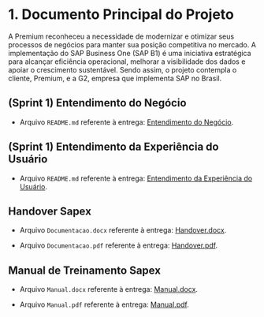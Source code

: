 # 1. Documento Principal do Projeto

A Premium reconheceu a necessidade de modernizar e otimizar seus processos de negócios para manter sua posição competitiva no mercado. A implementação do SAP Business One (SAP B1) é uma iniciativa estratégica para alcançar eficiência operacional, melhorar a visibilidade dos dados e apoiar o crescimento sustentável. Sendo assim, o projeto contempla o cliente, Premium, e a G2, empresa que implementa SAP no Brasil.


## (Sprint 1) Entendimento do Negócio

- Arquivo `README.md` referente à entrega: [Entendimento do Negócio](https://github.com/2023M7T4-Inteli/grupo3/blob/main/documents/outros/Entendimento_Neg%C3%B3cio.md).

## (Sprint 1) Entendimento da Experiência do Usuário

- Arquivo `README.md` referente à entrega: [Entendimento da Experiência do Usuário](https://github.com/2023M7T4-Inteli/grupo3/blob/main/documents/outros/Entendimento_UX.md).

## Handover Sapex

- Arquivo `Documentacao.docx` referente à entrega: [Handover.docx](https://github.com/2023M7T4-Inteli/grupo3/blob/main/documents/Handover_SapeX_SP3.docx).

- Arquivo `Documentacao.pdf` referente à entrega: [Handover.pdf](https://github.com/2023M7T4-Inteli/grupo3/blob/main/documents/Handover_SapeX_SP3.pdf).

## Manual de Treinamento Sapex

- Arquivo `Manual.docx` referente à entrega: [Manual.docx](https://github.com/2023M7T4-Inteli/grupo3/blob/main/documents/Handover_SapeX_SP3.docx).

- Arquivo `Manual.pdf` referente à entrega: [Manual.pdf](https://github.com/2023M7T4-Inteli/grupo3/blob/main/documents/Manual%20de%20treinamento_Sapex.pdf).


